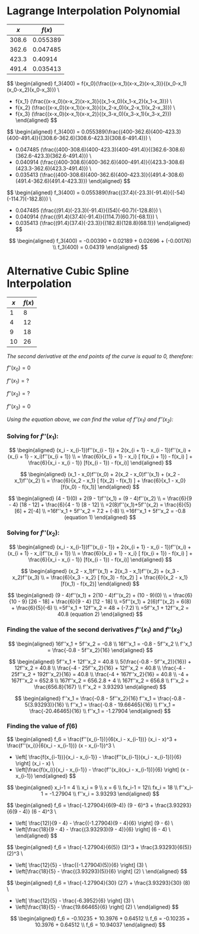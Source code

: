 # Lagrange Interpolation Polynomial


| $x$  | $f(x)$  |
|------|---------|
| 308.6| 0.055389|
| 362.6| 0.047485|
| 423.3| 0.40914 |
| 491.4| 0.035413|


$$
\begin{aligned}
f_3(400) = f{x_0}(\frac{(x-x_1)(x-x_2)(x-x_3)}{(x_0-x_1)(x_0-x_2)(x_0-x_3)}) \\
+ f{x_1} (\frac{(x-x_0)(x-x_2)(x-x_3)}{(x_1-x_0)(x_1-x_2)(x_1-x_3)}) \\
+ f{x_2} (\frac{(x-x_0)(x-x_1)(x-x_3)}{(x_2-x_0)(x_2-x_1)(x_2-x_3)}) \\
+ f{x_3} (\frac{(x-x_0)(x-x_1)(x-x_2)}{(x_3-x_0)(x_3-x_1)(x_3-x_2)})
\end{aligned}
$$


$$
\begin{aligned}
f_3(400) = 0.055389(\frac{(400-362.6)(400-423.3)(400-491.4)}{(308.6-362.6)(308.6-423.3)(308.6-491.4)}) \\
+ 0.047485 (\frac{(400-308.6)(400-423.3)(400-491.4)}{(362.6-308.6)(362.6-423.3)(362.6-491.4)}) \\
+ 0.040914 (\frac{(400-308.6)(400-362.6)(400-491.4)}{(423.3-308.6)(423.3-362.6)(423.3-491.4)}) \\
+ 0.035413 (\frac{(400-308.6)(400-362.6)(400-423.3)}{(491.4-308.6)(491.4-362.6)(491.4-423.3)})
\end{aligned}
$$

$$
\begin{aligned}
f_3(400) = 0.055389(\frac{(37.4)(-23.3)(-91.4)}{(-54)(-114.7)(-182.8)}) \\
+ 0.047485 (\frac{(91.4)(-23.3)(-91.4)}{(54)(-60.7)(-128.8)}) \\
+ 0.040914 (\frac{(91.4)(37.4)(-91.4)}{(114.7)(60.7)(-68.1)}) \\
+ 0.035413 (\frac{(91.4)(37.4)(-23.3)}{(182.8)(128.8)(68.1)})
\end{aligned}
$$


$$
\begin{aligned}
f_3(400) = -0.00390 + 0.02189 + 0.02696 + (-0.00176) \\
f_3(400) = 0.04319
\end{aligned}
$$


# Alternative Cubic Spline Interpolation

| $x$  | $f(x)$ |
|------|--------|
| 1    | 8      |
| 4    | 12     |
| 9    | 18     |
|10    | 26     |


*The second derivative at the end points of the curve is equal to 0, therefore:*

$f''(x_0) = 0$

$f''(x_1) = ?$

$f''(x_2) = ?$

$f''(x_3) = 0$

*Using the equation above, we can find the value of $f''(x_1)$ and $f''(x_2)$:*

### Solving for $f''(x_1)$:

$$
\begin{aligned}
(x_i - x_{i-1})f''(x_{i - 1}) + 2(x_{i + 1} - x_{i - 1})f''(x_i) + (x_{i + 1} - x_i)f''(x_{i + 1}) \\
= \frac{6}{x_{i + 1} - x_i} [ f(x_{i + 1}) - f(x_i) ] + \frac{6}{x_i - x_{i - 1}} [f(x_{i - 1}) - f(x_i)]
\end{aligned}
$$

$$
\begin{aligned}
(x_1 - x_0)f''(x_0) + 2(x_2 - x_0)f''(x_1) + (x_2 - x_1)f''(x_2) \\
= \frac{6}{x_2 - x_1} [ f(x_2) - f(x_1) ] + \frac{6}{x_1 - x_0} [f(x_0) - f(x_1)]
\end{aligned}
$$

$$
\begin{aligned}
(4 - 1)(0) + 2(9 - 1)f''(x_1) + (9 - 4)f''(x_2) \\
= \frac{6}{9 - 4} [18 - 12] + \frac{6}{4 - 1} [8 - 12] \\
=2(8)f''(x_1)+5f''(x_2) = \frac{6}{5}[6] + 2[-4] \\
=16f''x_1 + 5f''x_2 = 7.2 + (-8) \\
=16f''x_1 + 5f''x_2 = -0.8 (equation 1)
\end{aligned}
$$

### Solving for $f''(x_2)$:

$$
\begin{aligned}
(x_i - x_{i-1})f''(x_{i - 1}) + 2(x_{i + 1} - x_{i - 1})f''(x_i) + (x_{i + 1} - x_i)f''(x_{i + 1}) \\
= \frac{6}{x_{i + 1} - x_i} [ f(x_{i + 1}) - f(x_i) ] + \frac{6}{x_i - x_{i - 1}} [f(x_{i - 1}) - f(x_i)]
\end{aligned}
$$

$$
\begin{aligned}
(x_2 - x_1)f''(x_1) + 2(x_3 - x_1)f''(x_2) + (x_3 - x_2)f''(x_3) \\
= \frac{6}{x_3 - x_2} [ f(x_3) - f(x_2) ] + \frac{6}{x_2 - x_1} [f(x_1) - f(x_2)]
\end{aligned}
$$

$$
\begin{aligned}
(9 - 4)f''(x_1) + 2(10 - 4)f''(x_2) + (10 - 9)(0) \\
= \frac{6}{10 - 9} [26 - 18] + \frac{6}{9 - 4} [12 - 18] \\
=5f''(x_1) + 2(6)f''(x_2) = 6(8) + \frac{6}{5}(-6) \\
=5f''x_1 + 12f''x_2 = 48 + (-7.2) \\
=5f''x_1 + 12f''x_2 = 40.8 (equation 2)
\end{aligned}
$$


### Finding the value of the second derivatives $f''(x_1)$ and $f''(x_2)$

$$
\begin{aligned}
16f''x_1 + 5f''x_2 = -0.8 \\
16f''x_1 = -0.8 - 5f''x_2 \\
f''x_1 = \frac{-0.8 - 5f''x_2}{16}
\end{aligned}
$$

$$
\begin{aligned}
5f''x_1 + 12f''x_2 = 40.8 \\
5(\frac{-0.8 - 5f''x_2)}{16}) + 12f''x_2 = 40.8 \\
\frac{-4 - 25f''x_2}{16} + 12f''x_2 = 40.8 \\
\frac{-4 - 25f''x_2 + 192f''x_2}{16} = 40.8 \\
\frac{-4 + 167f''x_2}{16} = 40.8 \\
-4 + 167f''x_2 = 652.8 \\
167f''x_2 = 656.2.8 + 4 \\
167f''x_2 = 656.8 \\
f''x_2 = \frac{656.8}{167} \\
f''x_2 = 3.93293
\end{aligned}
$$

$$
\begin{aligned}
f''x_1 = \frac{-0.8 - 5f''x_2}{16}
f''x_1 = \frac{-0.8 - 5(3.93293)}{16} \\
f''x_1 = \frac{-0.8 - 19.66465}{16} \\
f''x_1 = \frac{-20.46465}{16} \\
f''x_1 = -1.27904
\end{aligned}
$$


### Finding the value of $f(6)$


$$
\begin{aligned}
f_6 = \frac{f''(x_{i-1})}{6(x_i - x_{i-1})} (x_i - x)^3 + \frac{f''(x_i)}{6(x_i - x_{i-1})} (x - x_{i-1})^3 \\
+ \left[ \frac{f(x_{i-1})}{x_i - x_{i-1}} - \frac{f''(x_{i-1})(x_i - x_{i-1})}{6} \right] (x_i - x) \\
+ \left[\frac{f(x_i)}{x_i - x_{i-1}} - \frac{f''(x_i)(x_i - x_{i-1})}{6} \right] (x - x_{i-1})
\end{aligned}
$$

$$
\begin{aligned}
x_i-1 = 4 \\
x_i = 9 \\ 
x = 6 \\
fx_i-1 = 12\\
fx_i = 18 \\ 
f''x_i-1 = -1.27904 \\ 
f''x_i = 3.93293 
\end{aligned}
$$

$$
\begin{aligned}
f_6 = \frac{-1.27904}{6(9-4)} (9 - 6)^3 + \frac{3.93293}{6(9 - 4)} (6 - 4)^3 \\
+ \left[ \frac{12)}{9 - 4} - \frac{(-1.27904)(9 - 4}{6} \right] (9 - 6) \\
+ \left[\frac{18}{9 - 4} - \frac{(3.93293)(9 - 4)}{6} \right] (6 - 4) \\
\end{aligned}
$$

$$
\begin{aligned}
f_6 = \frac{-1.27904}{6(5)} (3)^3 + \frac{3.93293}{6(5)} (2)^3 \\
+ \left[ \frac{12}{5} - \frac{(-1.27904)(5)}{6} \right] (3) \\
+ \left[\frac{18}{5} - \frac{(3.93293)(5)}{6} \right] (2) \\
\end{aligned}
$$

$$
\begin{aligned}
f_6 = \frac{-1.27904}{30} (27) + \frac{3.93293}{30} (8) \\
+ \left[ \frac{12}{5} - \frac{-6.3952}{6} \right] (3) \\
+ \left[\frac{18}{5} - \frac{19.66465}{6} \right] (2) \\
\end{aligned}
$$

$$
\begin{aligned}
f_6 = -0.10235 + 10.3976 + 0.64512 \\
f_6 = -0.10235 + 10.3976  + 0.64512 \\
f_6 = 10.94037
\end{aligned}
$$
